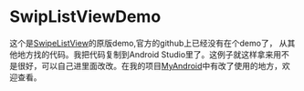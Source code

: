 # SwipListViewDemo

这个是[SwipeListView](https://github.com/47deg/android-swipelistview)的原版demo,官方的github上已经没有在个demo了，
从其他地方找的代码。我把代码复制到Android Studio里了。这例子就这样拿来用不是很好，可以自己进里面改改。在我的项目[MyAndroid](https://github.com/AndyFightting/MyAndroid)中有改了使用的地方，欢迎查看。

